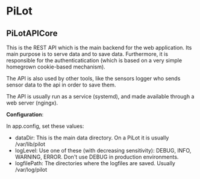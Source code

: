# PiLot
## PiLotAPICore
This is the REST API which is the main backend for the web application. Its main purpose is to serve data and to save data.
Furthermore, it is responsible for the authenticatication (which is based on a very simple homegrown cookie-based mechanism).

The API is also used by other tools, like the sensors logger who sends sensor data to the api in order to save them. 

The API is usually run as a service (systemd), and made available through a web server (ngingx).

**Configuration**:

In app.config, set these values:
- dataDir: This is the main data directory. On a PiLot it is usually /var/lib/pilot
- logLevel: Use one of these (with decreasing sensitivity): DEBUG, INFO, WARNING, ERROR. Don't use DEBUG in production environments.
- logfilePath: The directories where the logfiles are saved. Usually /var/log/pilot
